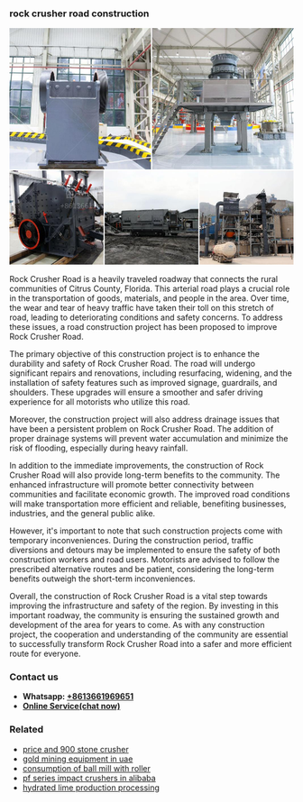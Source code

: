 <h3>rock crusher road construction</h3><img src='1706773579.jpg' alt=''><p>Rock Crusher Road is a heavily traveled roadway that connects the rural communities of Citrus County, Florida. This arterial road plays a crucial role in the transportation of goods, materials, and people in the area. Over time, the wear and tear of heavy traffic have taken their toll on this stretch of road, leading to deteriorating conditions and safety concerns. To address these issues, a road construction project has been proposed to improve Rock Crusher Road.</p><p>The primary objective of this construction project is to enhance the durability and safety of Rock Crusher Road. The road will undergo significant repairs and renovations, including resurfacing, widening, and the installation of safety features such as improved signage, guardrails, and shoulders. These upgrades will ensure a smoother and safer driving experience for all motorists who utilize this road.</p><p>Moreover, the construction project will also address drainage issues that have been a persistent problem on Rock Crusher Road. The addition of proper drainage systems will prevent water accumulation and minimize the risk of flooding, especially during heavy rainfall.</p><p>In addition to the immediate improvements, the construction of Rock Crusher Road will also provide long-term benefits to the community. The enhanced infrastructure will promote better connectivity between communities and facilitate economic growth. The improved road conditions will make transportation more efficient and reliable, benefiting businesses, industries, and the general public alike.</p><p>However, it's important to note that such construction projects come with temporary inconveniences. During the construction period, traffic diversions and detours may be implemented to ensure the safety of both construction workers and road users. Motorists are advised to follow the prescribed alternative routes and be patient, considering the long-term benefits outweigh the short-term inconveniences.</p><p>Overall, the construction of Rock Crusher Road is a vital step towards improving the infrastructure and safety of the region. By investing in this important roadway, the community is ensuring the sustained growth and development of the area for years to come. As with any construction project, the cooperation and understanding of the community are essential to successfully transform Rock Crusher Road into a safer and more efficient route for everyone.</p><h3>Contact us</h3><ul><li><strong>Whatsapp:&nbsp;<a href="https://wa.me/8613661969651">+8613661969651</a></strong></li><li><a href="https://swt.shibang-china.com/?git&amp;zhl&amp;rock crusher road construction"><strong>Online Service(chat now)</strong></a></li></ul><h3>Related</h3><ul><li><a href='price and 900 stone crusher.md'>price and 900 stone crusher</a></li><li><a href='gold mining equipment in uae.md'>gold mining equipment in uae</a></li><li><a href='consumption of ball mill with roller.md'>consumption of ball mill with roller</a></li><li><a href='pf series impact crushers in alibaba.md'>pf series impact crushers in alibaba</a></li><li><a href='hydrated lime production processing.md'>hydrated lime production processing</a></li></ul>